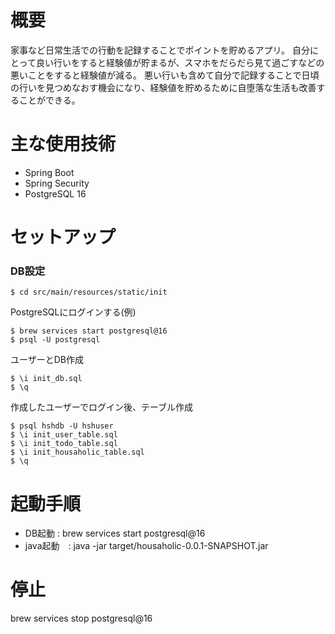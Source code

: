 # 概要
家事など日常生活での行動を記録することでポイントを貯めるアプリ。
自分にとって良い行いをすると経験値が貯まるが、スマホをだらだら見て過ごすなどの悪いことをすると経験値が減る。
悪い行いも含めて自分で記録することで日頃の行いを見つめなおす機会になり、経験値を貯めるために自堕落な生活も改善することができる。

# 主な使用技術
- Spring Boot
- Spring Security
- PostgreSQL 16

# セットアップ
### DB設定
~~~
$ cd src/main/resources/static/init 
~~~
PostgreSQLにログインする(例)
~~~
$ brew services start postgresql@16
$ psql -U postgresql
~~~
ユーザーとDB作成
~~~
$ \i init_db.sql
$ \q
~~~
作成したユーザーでログイン後、テーブル作成
~~~
$ psql hshdb -U hshuser
$ \i init_user_table.sql
$ \i init_todo_table.sql
$ \i init_housaholic_table.sql
$ \q
~~~

# 起動手順
* DB起動 : brew services start postgresql@16
* java起動　: java -jar target/housaholic-0.0.1-SNAPSHOT.jar

# 停止
brew services stop postgresql@16
